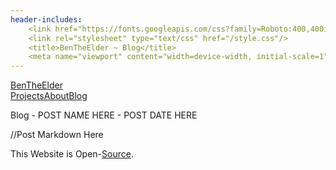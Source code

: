 ```yaml
---
header-includes:
    <link href="https://fonts.googleapis.com/css?family=Roboto:400,400italic,700italic,700" rel="stylesheet" type="text/css">
    <link rel="stylesheet" type="text/css" href="/style.css"/>
    <title>BenTheElder ~ Blog</title>
    <meta name="viewport" content="width=device-width, initial-scale=1">
---
```


<!DOCTYPE html>
<html lang="en">
<body>


<div class="header">
<div class="header-content">
<span class="brand"><a href="/">BenTheElder</a></span>
<div class="nav"><a href="/projects.html">Projects</a><a href="/about.html">About</a><a href="/blog.html">Blog</a>
</div>
</div>
</div>



<div class="card blog-content">
<p class="blog-title">Blog - POST NAME HERE - POST DATE HERE</p>


//Post Markdown Here







<div style="clear: both;"></div>
</div>
</div>
<div class="card footer">
<p>This Website is Open-<a href="https://github.com/BenTheElder/site">Source</a>.</p>
</div>
</body>
</html>

